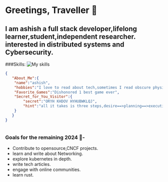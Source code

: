 
# Greetings, Traveller :wave:

## I am ashish a full stack developer,lifelong learner,student,independent researcher. interested in distributed systems and Cybersecurity.

###Skills:
![My skills](https://skillicons.dev/icons?i=js,python,c,cpp,go,kubernetes,docker,aws,bash,linux,mongodb,postgres)


```json
{
   "About_Me":{
    "name":"ashish",
    "hobbies":"I love to read about tech,sometimes I read obscure physics books with wild theories.",
    "Favorite_Games":"Dishonored 1 best game ever",
    "Secret_for_You_Visitor":{
        "secret":"ORYH KHDOV HYHUBWKLQJ",
        "hint":"all it takes is three steps,desire==>planning==>execution"
    }
   }
}



```
### Goals for the remaining 2024 :crystal_ball:- 
- Contribute to opensource,CNCF projects.
- learn and write about Networking.
- explore kubernetes in depth.
- write tech articles.
- engage with online communities.
- learn rust.
